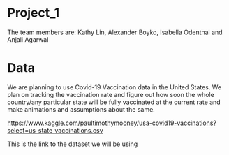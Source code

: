 # Project_1

The team members are: Kathy Lin, Alexander Boyko, Isabella Odenthal and Anjali Agarwal

# Data

We are planning to use Covid-19 Vaccination data in the United States. We plan on tracking the vaccination 
rate and figure out how soon the whole country/any particular state will be fully vaccinated at the current rate 
and make animations and assumptions about the same.

https://www.kaggle.com/paultimothymooney/usa-covid19-vaccinations?select=us_state_vaccinations.csv 

This is the link to the dataset we will be using
